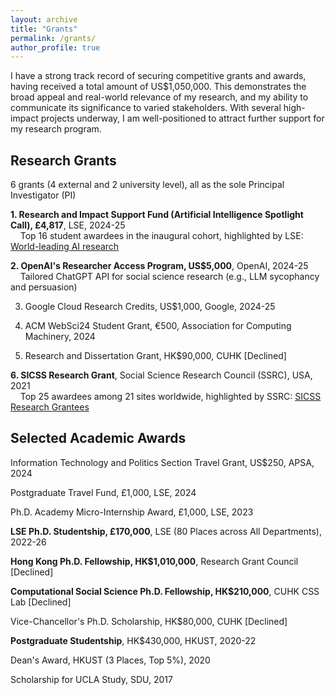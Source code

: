 ```yaml
---
layout: archive
title: "Grants"
permalink: /grants/
author_profile: true
---
```


I have a strong track record of securing competitive grants and awards, having received a total amount of US$1,050,000. This demonstrates the broad appeal and real-world relevance of my research, and my ability to communicate its significance to varied stakeholders. With several high-impact projects underway, I am well-positioned to attract further support for my research program.

## Research Grants
6 grants (4 external and 2 university level), all as the sole Principal Investigator (PI)

**1. Research and Impact Support Fund (Artificial Intelligence Spotlight Call), £4,817**, LSE, 2024-25  
&nbsp;&nbsp;&nbsp;&nbsp;Top 16 student awardees in the inaugural cohort, highlighted by LSE: [World-leading AI research](https://www.lse.ac.uk/DSI/AI/risf-projects)

**2. OpenAI's Researcher Access Program, US$5,000**, OpenAI, 2024-25  
&nbsp;&nbsp;&nbsp;&nbsp;Tailored ChatGPT API for social science research (e.g., LLM sycophancy and persuasion)

3. Google Cloud Research Credits, US$1,000, Google, 2024-25

4. ACM WebSci24 Student Grant, €500, Association for Computing Machinery, 2024

5. Research and Dissertation Grant, HK$90,000, CUHK [Declined]

**6. SICSS Research Grant**, Social Science Research Council (SSRC), USA, 2021  
&nbsp;&nbsp;&nbsp;&nbsp;Top 25 awardees among 21 sites worldwide, highlighted by SSRC: [SICSS Research Grantees](https://www.ssrc.org/programs/digital-culture/the-summer-institutes-in-computational-social-science/sicss-research-grantees/)

## Selected Academic Awards

Information Technology and Politics Section Travel Grant, US$250, APSA, 2024

Postgraduate Travel Fund, £1,000, LSE, 2024

Ph.D. Academy Micro-Internship Award, £1,000, LSE, 2023

**LSE Ph.D. Studentship, £170,000**, LSE (80 Places across All Departments), 2022-26

**Hong Kong Ph.D. Fellowship, HK$1,010,000**, Research Grant Council [Declined]

**Computational Social Science Ph.D. Fellowship, HK$210,000**, CUHK CSS Lab [Declined]

Vice-Chancellor's Ph.D. Scholarship, HK$80,000, CUHK [Declined]

**Postgraduate Studentship**, HK$430,000, HKUST, 2020-22

Dean's Award, HKUST (3 Places, Top 5%), 2020

Scholarship for UCLA Study, SDU, 2017
